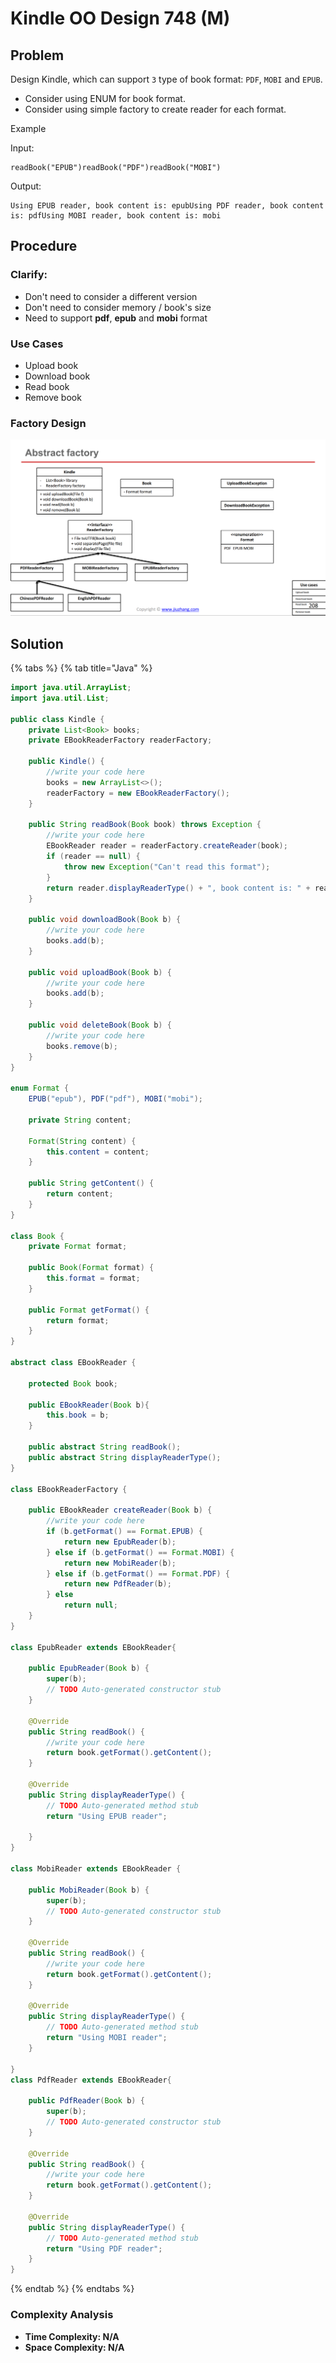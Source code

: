 # Kindle OO Design 748 \(M\)

## Problem



Design Kindle, which can support `3` type of book format: `PDF`, `MOBI` and `EPUB`.

* Consider using ENUM for book format.
* Consider using simple factory to create reader for each format.

Example

Input:

```text
readBook("EPUB")readBook("PDF")readBook("MOBI")
```

Output:

```text
Using EPUB reader, book content is: epubUsing PDF reader, book content is: pdfUsing MOBI reader, book content is: mobi
```

## Procedure

### Clarify:

* Don't need to consider a different version
* Don't need to consider memory / book's size
* Need to support **pdf**, **epub** and **mobi** format

### Use Cases

* Upload book
* Download book
* Read book
* Remove book

### Factory Design 

![](../../.gitbook/assets/screen-shot-2021-07-15-at-1.10.57-pm.png)

## Solution 

{% tabs %}
{% tab title="Java" %}
```java
import java.util.ArrayList;
import java.util.List;

public class Kindle {
	private List<Book> books;
	private EBookReaderFactory readerFactory;

	public Kindle() {
		//write your code here
		books = new ArrayList<>();
		readerFactory = new EBookReaderFactory();
	}

	public String readBook(Book book) throws Exception {
		//write your code here
		EBookReader reader = readerFactory.createReader(book);
		if (reader == null) {
			throw new Exception("Can't read this format");
		}
		return reader.displayReaderType() + ", book content is: " + reader.readBook();
	}

	public void downloadBook(Book b) {
		//write your code here
		books.add(b);
	}

	public void uploadBook(Book b) {
		//write your code here
		books.add(b);
	}

	public void deleteBook(Book b) {
		//write your code here
		books.remove(b);
	}
}

enum Format {
	EPUB("epub"), PDF("pdf"), MOBI("mobi");

	private String content;

	Format(String content) {
		this.content = content;
	}

	public String getContent() {
		return content;
	}
}

class Book {
	private Format format;

	public Book(Format format) {
		this.format = format;
	}

	public Format getFormat() {
		return format;
	}
}

abstract class EBookReader {
	
	protected Book book;
	
	public EBookReader(Book b){
		this.book = b;
	}
	
	public abstract String readBook();
	public abstract String displayReaderType();
}

class EBookReaderFactory {

	public EBookReader createReader(Book b) {
		//write your code here
		if (b.getFormat() == Format.EPUB) {
			return new EpubReader(b);
		} else if (b.getFormat() == Format.MOBI) {
			return new MobiReader(b);
		} else if (b.getFormat() == Format.PDF) {
			return new PdfReader(b);
		} else
		    return null;
	}
}

class EpubReader extends EBookReader{

	public EpubReader(Book b) {
		super(b);
		// TODO Auto-generated constructor stub
	}

	@Override
	public String readBook() {
		//write your code here
		return book.getFormat().getContent();
	}

	@Override
	public String displayReaderType() {
		// TODO Auto-generated method stub
		return "Using EPUB reader";
		
	}
}

class MobiReader extends EBookReader {

	public MobiReader(Book b) {
		super(b);
		// TODO Auto-generated constructor stub
	}

	@Override
	public String readBook() {
		//write your code here
		return book.getFormat().getContent();
	}

	@Override
	public String displayReaderType() {
		// TODO Auto-generated method stub
		return "Using MOBI reader";
	}

}
class PdfReader extends EBookReader{

	public PdfReader(Book b) {
		super(b);
		// TODO Auto-generated constructor stub
	}

	@Override
	public String readBook() {
		//write your code here
		return book.getFormat().getContent();
	}

	@Override
	public String displayReaderType() {
		// TODO Auto-generated method stub
		return "Using PDF reader";
	}
}
```
{% endtab %}
{% endtabs %}

### Complexity Analysis

* **Time Complexity: N/A**
* **Space Complexity: N/A**

